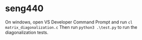 # seng440

On windows, open VS Developer Command Prompt and run `cl matrix_diagonalization.c`
Then run `python3 .\test.py` to run the diagonalization tests.